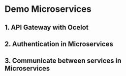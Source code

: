 # Demo Microservices

## 1. API Gateway with Ocelot
## 2. Authentication in Microservices
## 3. Communicate between services in Microservices
